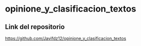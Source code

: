 # opinione_y_clasificacion_textos

## Link del repositorio

https://github.com/Javifdz12/opinione_y_clasificacion_textos
